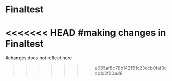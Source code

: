 # Finaltest
<<<<<<< HEAD
#making changes in Finaltest
=======
#changes does not reflect here
>>>>>>> e065af8c78b142151c23ccb0faf3ccb1c2f00ad8
